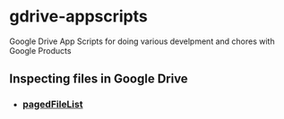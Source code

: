 # gdrive-appscripts
Google Drive App Scripts for doing various develpment and chores with Google Products  

## Inspecting files in Google Drive
- ### [pagedFileList](https://github.com/samkhan13/gdrive-appscripts/blob/main/howToUse_pagedFilesList.md)
